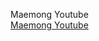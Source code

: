 Maemong Youtube<br />
<a href="https://www.youtube.com/channel/UCxNRTF3pzX2HEAtnY-gI4cA" target="_blank">Maemong Youtube</a>
